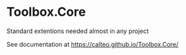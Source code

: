 # Toolbox.Core
Standard extentions needed almost in any project

See documentation at https://calteo.github.io/Toolbox.Core/
